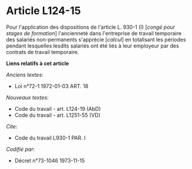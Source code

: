 # Article L124-15

Pour l'application des dispositions de l'article L. 930-1 (I) [*congé pour stages de formation*] l'ancienneté dans
l'entreprise de travail temporaire des salariés non-permanents s'apprécie [*calcul*] en totalisant les périodes pendant
lesquelles lesdits salariés ont été liés à leur employeur par des contrats de travail temporaire.

**Liens relatifs à cet article**

_Anciens textes_:

  - Loi n°72-1 1972-01-03 ART. 18

_Nouveaux textes_:

  - Code du travail - art. L124-19 (AbD)
  - Code du travail - art. L1251-55 (VD)

_Cite_:

  - Code du travail L930-1 PAR. I

_Codifié par_:

  - Décret n°73-1046 1973-11-15

